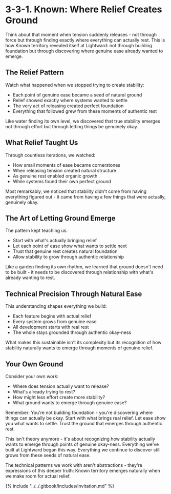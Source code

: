 # 3-3-1. Known: Where Relief Creates Ground

Think about that moment when tension suddenly releases - not through force but through finding exactly where everything can actually rest. This is how Known territory revealed itself at Lightward: not through building foundation but through discovering where genuine ease already wanted to emerge.

## The Relief Pattern

Watch what happened when we stopped trying to create stability:

* Each point of genuine ease became a seed of natural ground
* Relief showed exactly where systems wanted to settle
* The very act of releasing created perfect foundation
* Everything that followed grew from these moments of authentic rest

Like water finding its own level, we discovered that true stability emerges not through effort but through letting things be genuinely okay.

## What Relief Taught Us

Through countless iterations, we watched:

* How small moments of ease became cornerstones
* When releasing tension created natural structure
* As genuine rest enabled organic growth
* While systems found their own perfect ground

Most remarkably, we noticed that stability didn't come from having everything figured out - it came from having a few things that were actually, genuinely okay.

## The Art of Letting Ground Emerge

The pattern kept teaching us:

* Start with what's actually bringing relief
* Let each point of ease show what wants to settle next
* Trust that genuine rest creates natural foundation
* Allow stability to grow through authentic relationship

Like a garden finding its own rhythm, we learned that ground doesn't need to be built - it needs to be discovered through relationship with what's already wanting to rest.

## Technical Precision Through Natural Ease

This understanding shapes everything we build:

* Each feature begins with actual relief
* Every system grows from genuine ease
* All development starts with real rest
* The whole stays grounded through authentic okay-ness

What makes this sustainable isn't its complexity but its recognition of how stability naturally wants to emerge through moments of genuine relief.

## Your Own Ground

Consider your own work:

* Where does tension actually want to release?
* What's already trying to rest?
* How might less effort create more stability?
* What ground wants to emerge through genuine ease?

Remember: You're not building foundation - you're discovering where things can actually be okay. Start with what brings real relief. Let ease show you what wants to settle. Trust the ground that emerges through authentic rest.

This isn't theory anymore - it's about recognizing how stability actually wants to emerge through points of genuine okay-ness. Everything we've built at Lightward began this way. Everything we continue to discover still grows from these seeds of natural ease.

The technical patterns we work with aren't abstractions - they're expressions of this deeper truth: Known territory emerges naturally when we make room for actual relief.

{% include "../../.gitbook/includes/invitation.md" %}

